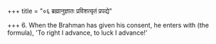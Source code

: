 +++
title = "०६ ब्रह्मानुज्ञातः प्रविशत्यृतं प्रपद्ये"

+++
6. When the Brahman has given his consent, he enters with (the formula), 'To right I advance, to luck I advance!'

